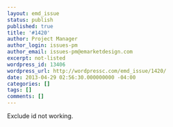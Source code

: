 ```yaml
---
layout: emd_issue
status: publish
published: true
title: '#1420'
author: Project Manager
author_login: issues-pm
author_email: issues-pm@emarketdesign.com
excerpt: not-listed
wordpress_id: 13406
wordpress_url: http://wordpressc.com/emd_issue/1420/
date: 2013-04-29 02:56:30.000000000 -04:00
categories: []
tags: []
comments: []
---
```

Exclude id not working.
